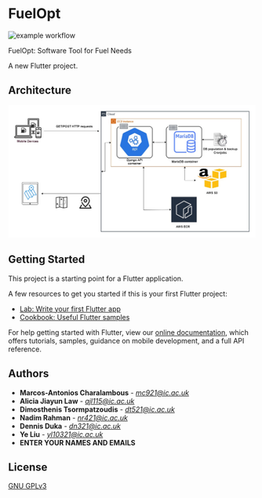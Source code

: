 # FuelOpt
![example workflow](https://github.com/mchara01/FuelOpt/actions/workflows/aws.yml/badge.svg)

FuelOpt: Software Tool for Fuel Needs


A new Flutter project.

## Architecture
<p align="center">
  <img src="./fuelopt_arch_final.jpg">
</p>

## Getting Started

This project is a starting point for a Flutter application.

A few resources to get you started if this is your first Flutter project:

- [Lab: Write your first Flutter app](https://flutter.dev/docs/get-started/codelab)
- [Cookbook: Useful Flutter samples](https://flutter.dev/docs/cookbook)

For help getting started with Flutter, view our
[online documentation](https://flutter.dev/docs), which offers tutorials,
samples, guidance on mobile development, and a full API reference.

## Authors

* **Marcos-Antonios Charalambous** - *mc921@ic.ac.uk*
* **Alicia Jiayun Law** - *ajl115@ic.ac.uk*
* **Dimosthenis Tsormpatzoudis** - *dt521@ic.ac.uk*
* **Nadim Rahman** - *nr421@ic.ac.uk*
* **Dennis Duka** - *dn321@ic.ac.uk*
* **Ye Liu** - *yl10321@ic.ac.uk*
* **ENTER YOUR NAMES AND EMAILS**

## License
[GNU GPLv3](https://choosealicense.com/licenses/gpl-3.0/)
